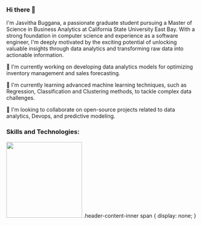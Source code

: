 ### Hi there 👋
I'm Jasvitha Buggana, a passionate graduate student pursuing a Master of Science in Business Analytics at California State University East Bay. With a strong foundation in computer science and experience as a software engineer, I'm deeply motivated by the exciting potential of unlocking valuable insights through data analytics and transforming raw data into actionable information.

🔭 I'm currently working on developing data analytics models for optimizing inventory management and sales forecasting.

🌱 I'm currently learning advanced machine learning techniques, such as Regression, Classification and Clustering methods, to tackle complex data challenges.

👯 I'm looking to collaborate on open-source projects related to data analytics, Devops, and predictive modeling.
### Skills and Technologies:

[<img src="https://www.python.org/static/img/python-logo.png" width="200">](https://www.python.org/)
.header-content-inner span {
  display: none;
}





<!--
**jasvithaBuggana/JasvithaBuggana** is a ✨ _special_ ✨ repository because its `README.md` (this file) appears on your GitHub profile.

Here are some ideas to get you started:

- 🔭 I’m currently working on ...
- 🌱 I’m currently learning ...
- 👯 I’m looking to collaborate on ...
- 🤔 I’m looking for help with ...
- 💬 Ask me about ...
- 📫 How to reach me: ...
- 😄 Pronouns: ...
- ⚡ Fun fact: ...
-->
